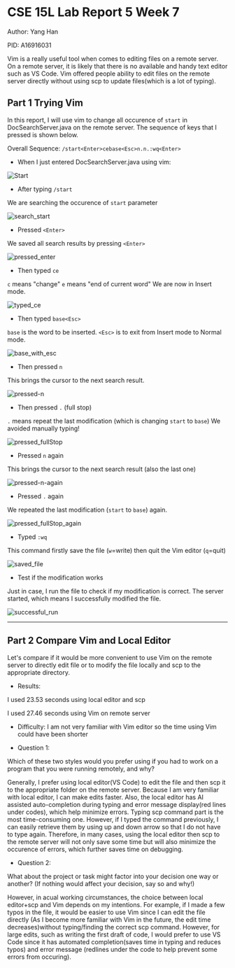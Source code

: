 # CSE 15L Lab Report 5 Week 7

Author: Yang Han

PID: A16916031

Vim is a really useful tool when comes to editing files on a remote server. On a remote server, it is likely that there is no available and handy text editor such as VS Code. Vim offered people ability to edit files on the remote server directly without using scp to update files(which is a lot of typing).

## Part 1 Trying Vim
In this report, I will use vim to change all occurence of `start` in DocSearchServer.java on the remote server. The sequence of keys that I pressed is shown below.

Overall Sequence:
`/start<Enter>cebase<Esc>n.n.:wq<Enter>`

* When I just entered DocSearchServer.java using vim:

![Start](https://TonyYangHan.github.io/cse15l-lab-reports/start.jpg)

* After typing `/start`

We are searching the occurence of `start` parameter

![search_start](https://TonyYangHan.github.io/cse15l-lab-reports/search_start.jpg)

* Pressed `<Enter>`

We saved all search results by pressing `<Enter>`

![pressed_enter](https://TonyYangHan.github.io/cse15l-lab-reports/pressed_enter.jpg)

* Then typed `ce`

`c` means "change" `e` means "end of current word" We are now in Insert mode.

![typed_ce](https://TonyYangHan.github.io/cse15l-lab-reports/typed_ce.jpg)

* Then typed `base<Esc>`

`base` is the word to be inserted. `<Esc>` is to exit from Insert mode to Normal mode.

![base_with_esc](https://TonyYangHan.github.io/cse15l-lab-reports/base_with_esc.jpg)

* Then pressed `n`

This brings the cursor to the next search result.

![pressed-n](https://TonyYangHan.github.io/cse15l-lab-reports/pressed-n.jpg)

* Then pressed `.` (full stop)

`.` means repeat the last modification (which is changing `start` to `base`) We avoided manually typing!

![pressed_fullStop](https://TonyYangHan.github.io/cse15l-lab-reports/pressed_fullStop.jpg)

* Pressed `n` again

This brings the cursor to the next search result (also the last one)

![pressed-n-again](https://TonyYangHan.github.io/cse15l-lab-reports/pressed-n-again.jpg)

* Pressed `.` again

We repeated the last modification (`start` to `base`) again.

![pressed_fullStop_again](https://TonyYangHan.github.io/cse15l-lab-reports/pressed_fullStop_again.jpg)

* Typed `:wq`

This command firstly save the file (`w`=write) then quit the Vim editor (`q`=quit)

![saved_file](https://TonyYangHan.github.io/cse15l-lab-reports/saved_file.jpg)

* Test if the modification works

Just in case, I run the file to check if my modification is correct. The server started, which means I successfully modified the file.

![successful_run](https://TonyYangHan.github.io/cse15l-lab-reports/successful_run.jpg)

---

## Part 2 Compare Vim and Local Editor

Let's compare if it would be more convenient to use Vim on the remote server to directly edit file or to modify the file locally and scp to the appropriate directory.

* Results:

I used 23.53 seconds using local editor and scp

I used 27.46 seconds using Vim on remote server

* Difficulty: I am not very familiar with Vim editor so the time using Vim could have been shorter

* Question 1:

Which of these two styles would you prefer using if you had to work on a program that you were running remotely, and why?

Generally, I prefer using local editor(VS Code) to edit the file and then scp it to the appropriate folder on the remote server. Because I am very familiar with local editor, I can make edits faster. Also, the local editor has AI assisted auto-completion during typing and error message display(red lines under codes), which help minimize errors. Typing scp command part is the most time-consuming one. However, if I typed the command previously, I can easily retrieve them by using up and down arrow so that I do not have to type again. Therefore, in many cases, using the local editor then scp to the remote server will not only save some time but will also minimize the occurence of errors, which further saves time on debugging.

* Question 2:

What about the project or task might factor into your decision one way or another? (If nothing would affect your decision, say so and why!)

However, in acual working circumstances, the choice between local editor+scp and Vim depends on my intentions. For example, if I made a few typos in the file, it would be easier to use Vim since I can edit the file directly (As I become more familiar with Vim in the future, the edit time decreases)without typing/finding the correct scp command. However, for large edits, such as writing the first draft of code, I would prefer to use VS Code since it has automated completion(saves time in typing and reduces typos) and error message (redlines under the code to help prevent some errors from occuring).
